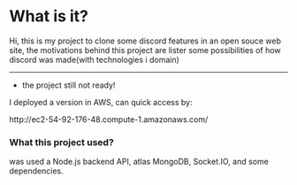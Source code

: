 <h1>What is it?</h1>
<p>Hi, this is my project to clone some discord features in an open souce web site, the motivations behind this project are lister some possibilities of how discord was made(with technologies i domain)</p>
<p></p>
<hr>

- the project still not ready!


<p>I deployed a version in AWS, can quick access by:</p>
<p>http://ec2-54-92-176-48.compute-1.amazonaws.com/</p>

<h3>What this project used?</h3>
<p>was used a Node.js backend API, atlas MongoDB, Socket.IO, and some dependencies.</p>

